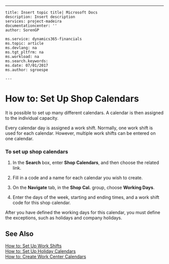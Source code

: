 ---
    title: Insert topic title| Microsoft Docs
    description: Insert description
    services: project-madeira
    documentationcenter: ''
    author: SorenGP

    ms.service: dynamics365-financials
    ms.topic: article
    ms.devlang: na
    ms.tgt_pltfrm: na
    ms.workload: na
    ms.search.keywords:
    ms.date: 07/01/2017
    ms.author: sgroespe

    ---
# How to: Set Up Shop Calendars
It is possible to set up many different calendars. A calendar is then assigned to the individual capacity.  
  
 Every calendar day is assigned a work shift. Normally, one work shift is used for each calendar. However, multiple work shifts can be entered on one calendar.  
  
### To set up shop calendars  
  
1.  In the **Search** box, enter **Shop Calendars**, and then choose the related link.  
  
2.  Fill in a code and a name for each calendar you wish to create.  
  
3.  On the **Navigate** tab, in the **Shop Cal.** group, choose **Working Days**.  
  
4.  Enter the days of the week, starting and ending times, and a work shift code for this shop calendar.  
  
 After you have defined the working days for this calendar, you must define the exceptions, such as holidays and company holidays.  
  
## See Also  
 [How to: Set Up Work Shifts](../how-to-set-up-work-shifts.md)   
 [How to: Set Up Holiday Calendars](../how-to-set-up-holiday-calendars.md)   
 [How to: Create Work Center Calendars](../how-to-create-work-center-calendars.md)